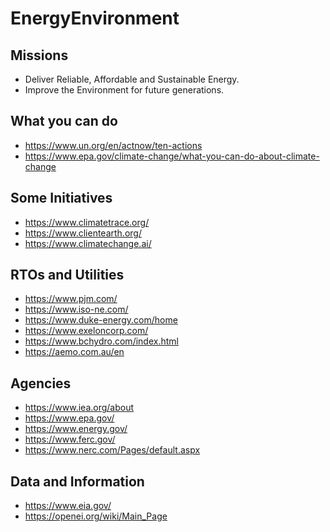 # EnergyEnvironment

## Missions
- Deliver Reliable, Affordable and Sustainable Energy.
- Improve the Environment for future generations.

## What you can do
- https://www.un.org/en/actnow/ten-actions
- https://www.epa.gov/climate-change/what-you-can-do-about-climate-change

## Some Initiatives
- https://www.climatetrace.org/
- https://www.clientearth.org/
- https://www.climatechange.ai/

## RTOs and Utilities
- https://www.pjm.com/
- https://www.iso-ne.com/
- https://www.duke-energy.com/home
- https://www.exeloncorp.com/
- https://www.bchydro.com/index.html
- https://aemo.com.au/en

## Agencies
- https://www.iea.org/about
- https://www.epa.gov/
- https://www.energy.gov/
- https://www.ferc.gov/
- https://www.nerc.com/Pages/default.aspx

## Data and Information
- https://www.eia.gov/
- https://openei.org/wiki/Main_Page
